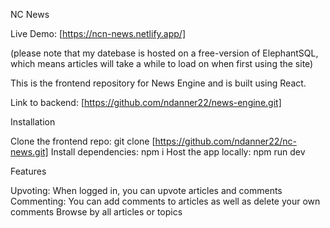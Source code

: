 NC News

Live Demo: [https://ncn-news.netlify.app/]

(please note that my datebase is hosted on a free-version of ElephantSQL, which means articles will take a while to load on when first using the site)

This is the frontend repository for News Engine and is built using React.

Link to backend: [https://github.com/ndanner22/news-engine.git]

Installation

Clone the frontend repo:
git clone [https://github.com/ndanner22/nc-news.git]
Install dependencies:
npm i
Host the app locally:
npm run dev

Features

Upvoting: When logged in, you can upvote articles and comments
Commenting: You can add comments to articles as well as delete your own comments
Browse by all articles or topics
